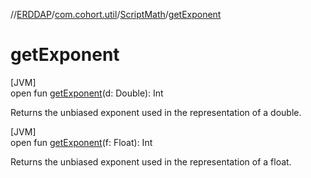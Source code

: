 //[ERDDAP](../../../index.md)/[com.cohort.util](../index.md)/[ScriptMath](index.md)/[getExponent](get-exponent.md)

# getExponent

[JVM]\
open fun [getExponent](get-exponent.md)(d: Double): Int

Returns the unbiased exponent used in the representation of a double.

[JVM]\
open fun [getExponent](get-exponent.md)(f: Float): Int

Returns the unbiased exponent used in the representation of a float.